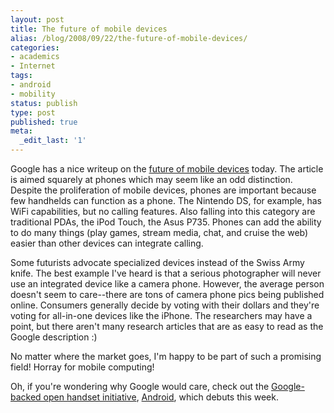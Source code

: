 ```yaml
---
layout: post
title: The future of mobile devices
alias: /blog/2008/09/22/the-future-of-mobile-devices/
categories:
- academics
- Internet
tags:
- android
- mobility
status: publish
type: post
published: true
meta:
  _edit_last: '1'
---
```

Google has a nice writeup on the <a title="Google Future of Mobile" href="http://googleblog.blogspot.com/2008/09/future-of-mobile.html" target="_blank">future of mobile devices</a> today. The article is aimed squarely at phones which may seem like an odd distinction. Despite the proliferation of mobile devices, phones are important because few handhelds can function as a phone. The Nintendo DS, for example, has WiFi capabilities, but no calling features. Also falling into this category are traditional PDAs, the iPod Touch, the Asus P735. Phones can add the ability to do many things (play games, stream media, chat, and cruise the web) easier than other devices can integrate calling.

Some futurists advocate specialized devices instead of the Swiss Army knife. The best example I've heard is that a serious photographer will never use an integrated device like a camera phone. However, the average person doesn't seem to care--there are tons of camera phone pics being published online. Consumers generally decide by voting with their dollars and they're voting for all-in-one devices like the iPhone. The researchers may have a point, but there aren't many research articles that are as easy to read as the Google description :)

No matter where the market goes, I'm happy to be part of such a promising field! Horray for mobile computing!

Oh, if you're wondering why Google would care, check out the <a title="Google Android" href="http://code.google.com/android/" target="_blank">Google-backed open handset initiative</a>, <a title="Wikipedia Android" href="http://en.wikipedia.org/wiki/Google_Android" target="_blank">Android</a>, which debuts this week.

